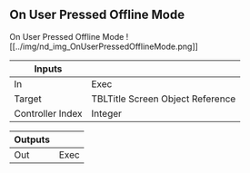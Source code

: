 ## On User Pressed Offline Mode
On User Pressed Offline Mode
![[../img/nd_img_OnUserPressedOfflineMode.png]]

|Inputs||
|--|--|
| In | Exec |
| Target | TBLTitle Screen Object Reference |
| Controller Index | Integer |

|Outputs||
|--|--|
| Out | Exec |
